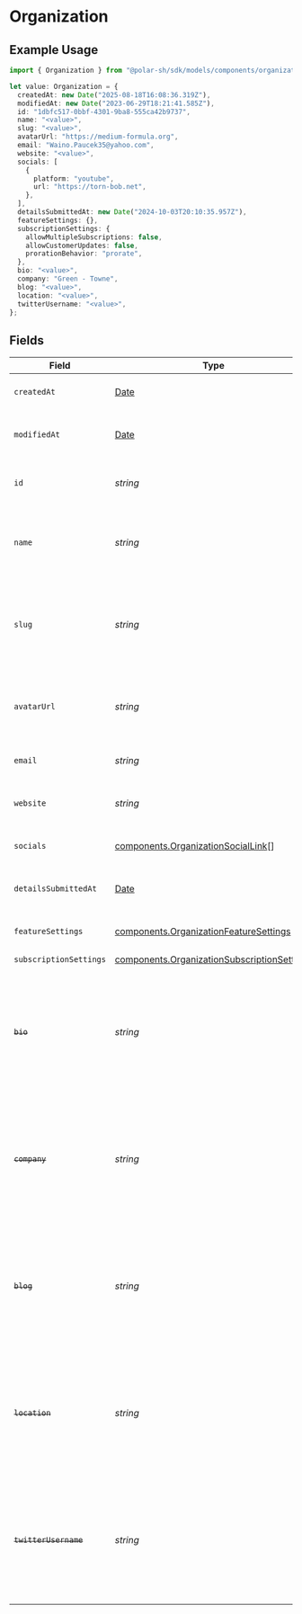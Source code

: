 # Organization

## Example Usage

```typescript
import { Organization } from "@polar-sh/sdk/models/components/organization.js";

let value: Organization = {
  createdAt: new Date("2025-08-18T16:08:36.319Z"),
  modifiedAt: new Date("2023-06-29T18:21:41.585Z"),
  id: "1dbfc517-0bbf-4301-9ba8-555ca42b9737",
  name: "<value>",
  slug: "<value>",
  avatarUrl: "https://medium-formula.org",
  email: "Waino.Paucek35@yahoo.com",
  website: "<value>",
  socials: [
    {
      platform: "youtube",
      url: "https://torn-bob.net",
    },
  ],
  detailsSubmittedAt: new Date("2024-10-03T20:10:35.957Z"),
  featureSettings: {},
  subscriptionSettings: {
    allowMultipleSubscriptions: false,
    allowCustomerUpdates: false,
    prorationBehavior: "prorate",
  },
  bio: "<value>",
  company: "Green - Towne",
  blog: "<value>",
  location: "<value>",
  twitterUsername: "<value>",
};
```

## Fields

| Field                                                                                                                   | Type                                                                                                                    | Required                                                                                                                | Description                                                                                                             | Example                                                                                                                 |
| ----------------------------------------------------------------------------------------------------------------------- | ----------------------------------------------------------------------------------------------------------------------- | ----------------------------------------------------------------------------------------------------------------------- | ----------------------------------------------------------------------------------------------------------------------- | ----------------------------------------------------------------------------------------------------------------------- |
| `createdAt`                                                                                                             | [Date](https://developer.mozilla.org/en-US/docs/Web/JavaScript/Reference/Global_Objects/Date)                           | :heavy_check_mark:                                                                                                      | Creation timestamp of the object.                                                                                       |                                                                                                                         |
| `modifiedAt`                                                                                                            | [Date](https://developer.mozilla.org/en-US/docs/Web/JavaScript/Reference/Global_Objects/Date)                           | :heavy_check_mark:                                                                                                      | Last modification timestamp of the object.                                                                              |                                                                                                                         |
| `id`                                                                                                                    | *string*                                                                                                                | :heavy_check_mark:                                                                                                      | The organization ID.                                                                                                    | 1dbfc517-0bbf-4301-9ba8-555ca42b9737                                                                                    |
| `name`                                                                                                                  | *string*                                                                                                                | :heavy_check_mark:                                                                                                      | Organization name shown in checkout, customer portal, emails etc.                                                       |                                                                                                                         |
| `slug`                                                                                                                  | *string*                                                                                                                | :heavy_check_mark:                                                                                                      | Unique organization slug in checkout, customer portal and credit card statements.                                       |                                                                                                                         |
| `avatarUrl`                                                                                                             | *string*                                                                                                                | :heavy_check_mark:                                                                                                      | Avatar URL shown in checkout, customer portal, emails etc.                                                              |                                                                                                                         |
| `email`                                                                                                                 | *string*                                                                                                                | :heavy_check_mark:                                                                                                      | Public support email.                                                                                                   |                                                                                                                         |
| `website`                                                                                                               | *string*                                                                                                                | :heavy_check_mark:                                                                                                      | Official website of the organization.                                                                                   |                                                                                                                         |
| `socials`                                                                                                               | [components.OrganizationSocialLink](../../models/components/organizationsociallink.md)[]                                | :heavy_check_mark:                                                                                                      | Links to social profiles.                                                                                               |                                                                                                                         |
| `detailsSubmittedAt`                                                                                                    | [Date](https://developer.mozilla.org/en-US/docs/Web/JavaScript/Reference/Global_Objects/Date)                           | :heavy_check_mark:                                                                                                      | When the business details were submitted.                                                                               |                                                                                                                         |
| `featureSettings`                                                                                                       | [components.OrganizationFeatureSettings](../../models/components/organizationfeaturesettings.md)                        | :heavy_check_mark:                                                                                                      | Organization feature settings                                                                                           |                                                                                                                         |
| `subscriptionSettings`                                                                                                  | [components.OrganizationSubscriptionSettings](../../models/components/organizationsubscriptionsettings.md)              | :heavy_check_mark:                                                                                                      | N/A                                                                                                                     |                                                                                                                         |
| ~~`bio`~~                                                                                                               | *string*                                                                                                                | :heavy_check_mark:                                                                                                      | : warning: ** DEPRECATED **: This will be removed in a future release, please migrate away from it as soon as possible. |                                                                                                                         |
| ~~`company`~~                                                                                                           | *string*                                                                                                                | :heavy_check_mark:                                                                                                      | : warning: ** DEPRECATED **: This will be removed in a future release, please migrate away from it as soon as possible. |                                                                                                                         |
| ~~`blog`~~                                                                                                              | *string*                                                                                                                | :heavy_check_mark:                                                                                                      | : warning: ** DEPRECATED **: This will be removed in a future release, please migrate away from it as soon as possible. |                                                                                                                         |
| ~~`location`~~                                                                                                          | *string*                                                                                                                | :heavy_check_mark:                                                                                                      | : warning: ** DEPRECATED **: This will be removed in a future release, please migrate away from it as soon as possible. |                                                                                                                         |
| ~~`twitterUsername`~~                                                                                                   | *string*                                                                                                                | :heavy_check_mark:                                                                                                      | : warning: ** DEPRECATED **: This will be removed in a future release, please migrate away from it as soon as possible. |                                                                                                                         |